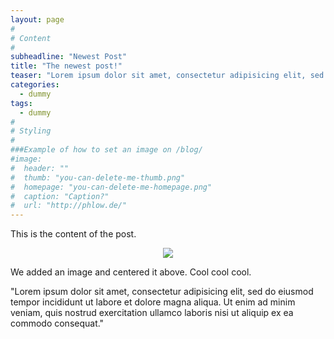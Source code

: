 ```yaml
---
layout: page
#
# Content
#
subheadline: "Newest Post"
title: "The newest post!"
teaser: "Lorem ipsum dolor sit amet, consectetur adipisicing elit, sed do eiusmod tempor incididunt ut labore et dolore magna aliqua. Ut enim ad minim veniam, quis nostrud exercitation ullamco laboris nisi ut aliquip ex ea commodo consequat."
categories:
  - dummy
tags:
  - dummy
#
# Styling
#
###Example of how to set an image on /blog/
#image:
#  header: ""
#  thumb: "you-can-delete-me-thumb.png"
#  homepage: "you-can-delete-me-homepage.png"
#  caption: "Caption?"
#  url: "http://phlow.de/"
---
```


This is the content of the post.

<div align="center">
  <img src="{{site.url}}/images/trangles.png">
</div>

We added an image and centered it above. Cool cool cool.

"Lorem ipsum dolor sit amet, consectetur adipisicing elit, sed do eiusmod tempor incididunt ut labore et dolore magna aliqua. Ut enim ad minim veniam, quis nostrud exercitation ullamco laboris nisi ut aliquip ex ea commodo consequat."

 [1]: #
 [2]: #
 [3]: #
 [4]: #
 [5]: #
 [6]: #
 [7]: #
 [8]: #
 [9]: #
 [10]: #
